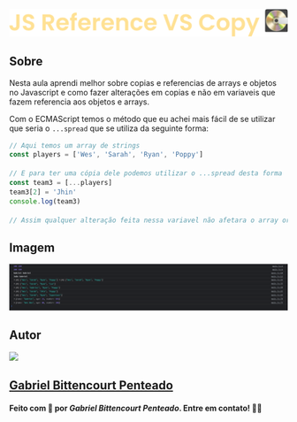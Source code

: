 <div align="center">
  <img src=".github/../../.github/Day13-img/title-day13.svg">
</div>

## Sobre
Nesta aula aprendi melhor sobre copias e referencias de arrays e objetos no Javascript e como fazer alterações em copias e não em variaveis que fazem referencia aos objetos e arrays.

Com o ECMAScript temos o método que eu achei mais fácil de se utilizar que seria o `...spread` que se utiliza da seguinte forma:
```javascript
// Aqui temos um array de strings
const players = ['Wes', 'Sarah', 'Ryan', 'Poppy']

// E para ter uma cópia dele podemos utilizar o ...spread desta forma
const team3 = [...players]
team3[2] = 'Jhin'
console.log(team3)

// Assim qualquer alteração feita nessa variavel não afetara o array original
```

## Imagem
<div align="center">
  <img src=".github/../../.github/Day13-img/day13.png" width="800">
</div>

## Autor
<img src="https://unavatar.now.sh/github/gabrlcj" width="175" />

## [Gabriel Bittencourt Penteado](https://www.linkedin.com/in/gabriel-bittencourt-penteado/)

#### Feito com 🤎 por *Gabriel Bittencourt Penteado*. Entre em contato! 👋🏽